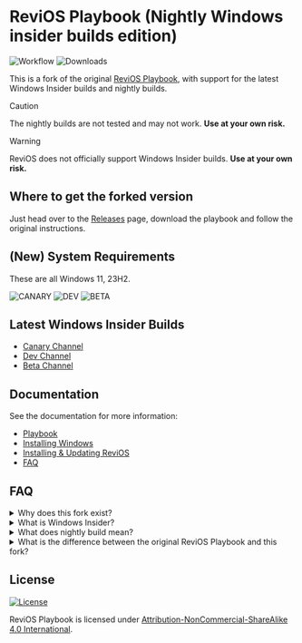 # ReviOS Playbook (Nightly Windows insider builds edition)

![Workflow](https://github.com/Pyenb/ReviOS_playbook_nightly_insider/actions/workflows/release.yml/badge.svg)
![Downloads](https://img.shields.io/github/downloads/Pyenb/ReviOS_playbook_nightly_insider/total.svg)

This is a fork of the original [ReviOS Playbook](https://github.com/meetrevision/playbook), with support for the latest Windows Insider builds and nightly builds.

> [!CAUTION]
> The nightly builds are not tested and may not work. **Use at your own risk.**

> [!WARNING]
> ReviOS does not officially support Windows Insider builds. **Use at your own risk.**

## Where to get the forked version

Just head over to the [Releases](https://github.com/Pyenb/ReviOS_playbook_nightly_insider/releases/latest) page, download the playbook and follow the original instructions.

## (New) System Requirements

These are all Windows 11, 23H2.

![CANARY](https://img.shields.io/badge/Canary%20Channel-26063-blue)
![DEV](https://img.shields.io/badge/Dev%20Channel-26058-green)
![BETA](https://img.shields.io/badge/Beta%20Channel-22635-orange)

## Latest Windows Insider Builds

- [Canary Channel](https://aka.ms/canarychannellatest)
- [Dev Channel](https://aka.ms/DevLatest)
- [Beta Channel](https://aka.ms/BetaLatest)

## Documentation

See the documentation for more information:

- [Playbook](https://www.revi.cc/docs/playbook/general)
- [Installing Windows](https://www.revi.cc/docs/playbook/installstock)
- [Installing & Updating ReviOS](https://www.revi.cc/docs/playbook/install)
- [FAQ](https://www.revi.cc/docs/faq)

## FAQ

<details><summary>Why does this fork exist?</summary>

I tried to use the original ReviOS Playbook with the latest Windows Insider builds, but it didn't work. So I decided to fork the original playbook and add support for the latest Windows Insider builds and nightly builds, because, why not?

</details>

<details><summary>What is Windows Insider?</summary>

Windows Insider is an open software testing program by Microsoft that allows users globally to test pre-release versions of the Windows operating system. It is a way to get early access to new features and improvements, but it may also contain bugs and other issues.

</details>

<details><summary>What does nightly build mean?</summary>

Nightly builds are bleeding-edge versions of the playbook. That means that **everything** that is commited to the main repository will be included in the nightly build. This includes untested and potentially broken features!

</details>

<details><summary>What is the difference between the original ReviOS Playbook and this fork?</summary>

This fork is based on the original ReviOS Playbook, but with support for the latest Windows Insider builds and nightly builds.

</details>

## License

[![License](https://img.shields.io/static/v1?label=LICENSE&message=CC%20BY-NC-SA&logo=creativecommons)](https://creativecommons.org/licenses/by-nc-sa/4.0/)

ReviOS Playbook is licensed under [Attribution-NonCommercial-ShareAlike 4.0 International](https://creativecommons.org/licenses/by-nc-sa/4.0/).

